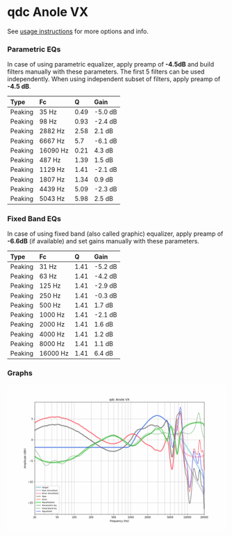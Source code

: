 # qdc Anole VX
See [usage instructions](https://github.com/jaakkopasanen/AutoEq#usage) for more options and info.

### Parametric EQs
In case of using parametric equalizer, apply preamp of **-4.5dB** and build filters manually
with these parameters. The first 5 filters can be used independently.
When using independent subset of filters, apply preamp of **-4.5 dB**.

| Type    | Fc       |    Q | Gain    |
|:--------|:---------|:-----|:--------|
| Peaking | 35 Hz    | 0.49 | -5.0 dB |
| Peaking | 98 Hz    | 0.93 | -2.4 dB |
| Peaking | 2882 Hz  | 2.58 | 2.1 dB  |
| Peaking | 6667 Hz  | 5.7  | -6.1 dB |
| Peaking | 16090 Hz | 0.21 | 4.3 dB  |
| Peaking | 487 Hz   | 1.39 | 1.5 dB  |
| Peaking | 1129 Hz  | 1.41 | -2.1 dB |
| Peaking | 1807 Hz  | 1.34 | 0.9 dB  |
| Peaking | 4439 Hz  | 5.09 | -2.3 dB |
| Peaking | 5043 Hz  | 5.98 | 2.5 dB  |

### Fixed Band EQs
In case of using fixed band (also called graphic) equalizer, apply preamp of **-6.6dB**
(if available) and set gains manually with these parameters.

| Type    | Fc       |    Q | Gain    |
|:--------|:---------|:-----|:--------|
| Peaking | 31 Hz    | 1.41 | -5.2 dB |
| Peaking | 63 Hz    | 1.41 | -4.2 dB |
| Peaking | 125 Hz   | 1.41 | -2.9 dB |
| Peaking | 250 Hz   | 1.41 | -0.3 dB |
| Peaking | 500 Hz   | 1.41 | 1.7 dB  |
| Peaking | 1000 Hz  | 1.41 | -2.1 dB |
| Peaking | 2000 Hz  | 1.41 | 1.6 dB  |
| Peaking | 4000 Hz  | 1.41 | 1.2 dB  |
| Peaking | 8000 Hz  | 1.41 | 1.1 dB  |
| Peaking | 16000 Hz | 1.41 | 6.4 dB  |

### Graphs
![](./qdc%20Anole%20VX.png)